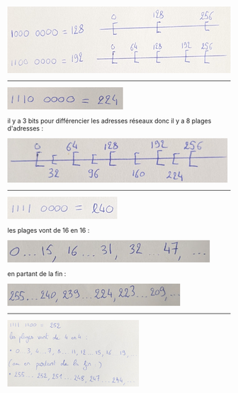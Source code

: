 

<img src="img/1.jpg" height="150px" />

--- 

<img src="img/2.jpg" height="50px" />

il y a 3 bits pour différencier les adresses réseaux donc il y a 8 plages d'adresses :

<img src="img/3.jpg" height="100px" />

---  

<img src="img/4.png" height="50px" />

les plages vont de 16 en 16 :

<img src="img/13.png" height="50px" />

en partant de la fin :

<img src="img/12.png" height="50px" />

---

<img src="img/14.png" height="150px" />
